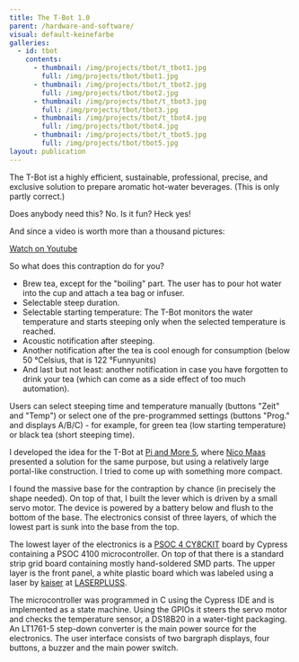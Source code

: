 ```yaml
---
title: The T-Bot 1.0
parent: /hardware-and-software/
visual: default-keinefarbe
galleries:
  - id: tbot
    contents:
      - thumbnail: /img/projects/tbot/t_tbot1.jpg
        full: /img/projects/tbot/tbot1.jpg
      - thumbnail: /img/projects/tbot/t_tbot2.jpg
        full: /img/projects/tbot/tbot2.jpg
      - thumbnail: /img/projects/tbot/t_tbot3.jpg
        full: /img/projects/tbot/tbot3.jpg
      - thumbnail: /img/projects/tbot/t_tbot4.jpg
        full: /img/projects/tbot/tbot4.jpg
      - thumbnail: /img/projects/tbot/t_tbot5.jpg
        full: /img/projects/tbot/tbot5.jpg
layout: publication
---
```


<p>The T-Bot ist a highly efficient, sustainable, professional, precise, and exclusive solution to prepare aromatic hot-water beverages. (This is only partly correct.)</p>

<p>Does anybody need this? No. Is it fun? Heck yes!</p>

<p>And since a video is worth more than a thousand pictures:</p>

<a href="https://www.youtube.com/watch?v=w0zlIA1wd2Y">Watch on Youtube</a>

<p>So what does this contraption do for you?</p>

<ul>
	<li>Brew tea, except for the "boiling" part. The user has to pour hot water into the cup and attach a tea bag or infuser.</li>
	<li>Selectable steep duration.</li>
	<li>Selectable starting temperature: The T-Bot monitors the water temperature and starts steeping only when the selected temperature is reached.</li>
	<li>Acoustic notification after steeping.</li>
	<li>Another notification after the tea is cool enough for consumption (below 50 °Celsius, that is 122 °Funnyunits)</li>
	<li>And last but not least: another notification in case you have forgotten to drink your tea (which can come as a side effect of too much automation).</li>
</ul>

<p>Users can select steeping time and temperature manually (buttons "Zeit" and "Temp") or select one of the pre-programmed settings (buttons "Prog." and displays A/B/C) - for example, for green tea (low starting temperature) or black tea (short steeping time).</p>

<p>I developed the idea for the T-Bot at <a href="http://piandmore.de/de/archiv/pam5" class=" ">Pi and More 5</a>, where <a href="https://twitter.com/nmaas87" class=" ">Nico Maas</a> presented a solution for the same purpose, but using a relatively large portal-like construction. I tried to come up with something more compact.</p>
<p>I found the massive base for the contraption by chance (in precisely the shape needed). On top of that, I built the lever which is driven by a small servo motor. The device is powered by a battery below and flush to the bottom of the base. The electronics consist of three layers, of which the lowest part is sunk into the base from the top.</p>

<p>The lowest layer of the electronics is a <a href="http://www.cypress.com/?rID=92146" class=" ">PSOC 4 CY8CKIT</a> board by Cypress containing a PSOC 4100 microcontroller. On top of that there is a standard strip grid board containing mostly hand-soldered SMD parts. The upper layer is the front panel, a white plastic board which was labeled using a laser by <a href="https://twitter.com/kaiserliches/status/519109712793853952" class=" ">kaiser</a> at <a href="http://www.laserplussag.de/start/" class=" ">LASERPLUSS</a>.</p>

<p>The microcontroller was programmed in C using the Cypress IDE and is implemented as a state machine. Using the GPIOs it steers the servo motor and checks the temperature sensor, a DS18B20 in a water-tight packaging. An LT1761-5 step-down converter is the main power source for the electronics. The user interface consists of two bargraph displays, four buttons, a buzzer and the main power switch.</p>

